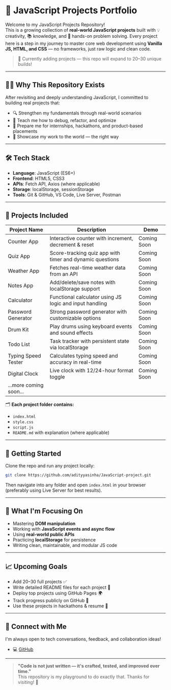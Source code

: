 # 🚀 JavaScript Projects Portfolio

Welcome to my JavaScript Projects Repository!  
This is a growing collection of **real-world JavaScript projects** built with 💡 creativity, 📚 knowledge, and 🔨 hands-on problem solving. Every project here is a step in my journey to master core web development using **Vanilla JS, HTML, and CSS** — no frameworks, just raw logic and clean code.

> 🌱 Currently adding projects — this repo will expand to 20–30 unique builds!

---

## 👨‍💻 Why This Repository Exists

After revisiting and deeply understanding JavaScript, I committed to building real projects that:
- 🔍 Strengthen my fundamentals through real-world scenarios
- 💬 Teach me how to debug, refactor, and optimize
- 🎯 Prepare me for internships, hackathons, and product-based placements
- 📂 Showcase my work to the world — the right way

---

## 🛠️ Tech Stack

- **Language**: JavaScript (ES6+)
- **Frontend**: HTML5, CSS3
- **APIs**: Fetch API, Axios (where applicable)
- **Storage**: localStorage, sessionStorage
- **Tools**: Git & GitHub, VS Code, Live Server, Postman

---

## 🧩 Projects Included

| Project Name | Description | Demo |
|--------------|-------------|------|
| Counter App | Interactive counter with increment, decrement & reset | Coming Soon |
| Quiz App | Score-tracking quiz app with timer and dynamic questions | Coming Soon |
| Weather App | Fetches real-time weather data from an API | Coming Soon |
| Notes App | Add/delete/save notes with localStorage support | Coming Soon |
| Calculator | Functional calculator using JS logic and input handling | Coming Soon |
| Password Generator | Strong password generator with customizable options | Coming Soon |
| Drum Kit | Play drums using keyboard events and sound effects | Coming Soon |
| Todo List | Task tracker with persistent state via localStorage | Coming Soon |
| Typing Speed Tester | Calculates typing speed and accuracy in real-time | Coming Soon |
| Digital Clock | Live clock with 12/24-hour format toggle | Coming Soon |
| ...more coming soon... | | |

🗂️ **Each project folder contains:**
- `index.html`
- `style.css`
- `script.js`
- `README.md` with explanation (where applicable)

---

## 🚀 Getting Started

Clone the repo and run any project locally:

```bash
git clone https://github.com/adityyasinha/JavaScript-project.git
```

Then navigate into any folder and open `index.html` in your browser (preferably using Live Server for best results).

---

## 🧠 What I'm Focusing On

- Mastering **DOM manipulation**
- Working with **JavaScript events and async flow**
- Using **real-world public APIs**
- Practicing **localStorage** for persistence
- Writing clean, maintainable, and modular JS code

---

## 📈 Upcoming Goals

- Add 20–30 full projects ✅  
- Write detailed README files for each project 📝  
- Deploy top projects using GitHub Pages 🌍  
- Track progress publicly on GitHub 🔄  
- Use these projects in hackathons & resume 📄

---

## 🔗 Connect with Me

I'm always open to tech conversations, feedback, and collaboration ideas!

- 💻 [GitHub](https://github.com/adityyasinha)

---

> **"Code is not just written — it's crafted, tested, and improved over time."**  
> This repository is my playground to do exactly that. Thanks for visiting! 🙌
